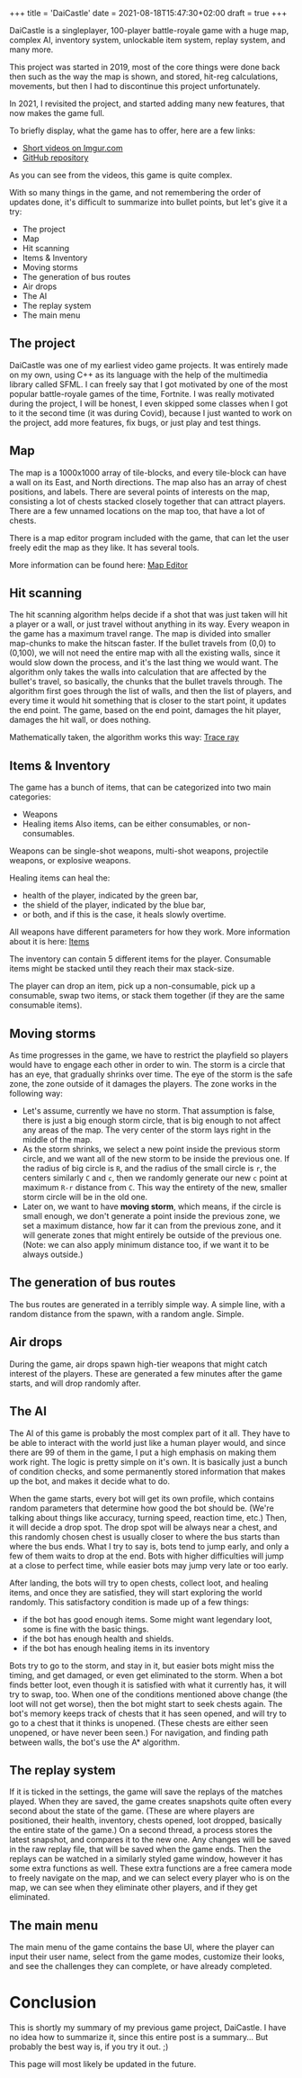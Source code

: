 +++
title = 'DaiCastle'
date = 2021-08-18T15:47:30+02:00
draft = true
+++


DaiCastle is a singleplayer, 100-player battle-royale game with a huge map, complex AI, inventory system, unlockable item system, replay system, and many more.

This project was started in 2019, most of the core things were done back then such as the way the map is shown, and stored, hit-reg calculations, movements, but then I had to discontinue this project unfortunately.

In 2021, I revisited the project, and started adding many new features, that now makes the game full. 

To briefly display, what the game has to offer, here are a few links:
- [Short videos on Imgur.com](https://imgur.com/a/ILUIHUQ)
- [GitHub repository](https://github.com/lillatoma/CPP-SFML-DaiCastle2D)

As you can see from the videos, this game is quite complex.

With so many things in the game, and not remembering the order of updates done, it's difficult to summarize into bullet points, but let's give it a try:
- The project
- Map
- Hit scanning
- Items & Inventory
- Moving storms
- The generation of bus routes
- Air drops
- The AI
- The replay system
- The main menu

## The project

DaiCastle was one of my earliest video game projects. It was entirely made on my own, using C++ as its language with the help of the multimedia library called SFML. I can freely say that I got motivated by one of the most popular battle-royale games of the time, Fortnite. I was really motivated during the project, I will be honest, I even skipped some classes when I got to it the second time (it was during Covid), because I just wanted to work on the project, add more features, fix bugs, or just play and test things. 

## Map
The map is a 1000x1000 array of tile-blocks, and every tile-block can have a wall on its East, and North directions. The map also has an array of chest positions, and labels. There are several points of interests on the map, consisting a lot of chests stacked closely together that can attract players. There are a few unnamed locations on the map too, that have a lot of chests.

There is a map editor program included with the game, that can let the user freely edit the map as they like. It has several tools.

More information can be found here: [Map Editor](https://github.com/lillatoma/CPP-SFML-DaiCastle2D/blob/main/doc/map-editor.md)

## Hit scanning
The hit scanning algorithm helps decide if a shot that was just taken will hit a player or a wall, or just travel without anything in its way. Every weapon in the game has a maximum travel range. The map is divided into smaller map-chunks to make the hitscan faster. If the bullet travels from (0,0) to (0,100), we will not need the entire map with all the existing walls, since it would slow down the process, and it's the last thing we would want. The algorithm only takes the walls into calculation that are affected by the bullet's travel, so basically, the chunks that the bullet travels through. The algorithm first goes through the list of walls, and then the list of players, and every time it would hit something that is closer to the start point, it updates the end point. The game, based on the end point, damages the hit player, damages the hit wall, or does nothing.

Mathematically taken, the algorithm works this way: [Trace ray](https://github.com/lillatoma/CPP-SFML-DaiCastle2D/blob/main/doc/gameplay-traceray.md)

## Items & Inventory

The game has a bunch of items, that can be categorized into two main categories:
- Weapons
- Healing items
Also items, can be either consumables, or non-consumables.

Weapons can be single-shot weapons, multi-shot weapons, projectile weapons, or explosive weapons.

Healing items can heal the: 
- health of the player, indicated by the green bar, 
- the shield of the player, indicated by the blue bar,
- or both, and if this is the case, it heals slowly overtime.

All weapons have different parameters for how they work. More information about it is here: [Items](https://github.com/lillatoma/CPP-SFML-DaiCastle2D/blob/main/doc/gameplay-items.md)

The inventory can contain 5 different items for the player. Consumable items might be stacked until they reach their max stack-size.

The player can drop an item, pick up a non-consumable, pick up a consumable, swap two items, or stack them together (if they are the same consumable items).

## Moving storms

As time progresses in the game, we have to restrict the playfield so players would have to engage each other in order to win. The storm is a circle that has an eye, that gradually shrinks over time. The eye of the storm is the safe zone, the zone outside of it damages the players. The zone works in the following way:
- Let's assume, currently we have no storm. That assumption is false, there is just a big enough storm circle, that is big enough to not affect any areas of the map. The very center of the storm lays right in the middle of the map.
- As the storm shrinks, we select a new point inside the previous storm circle, and we want all of the new storm to be inside the previous one. If the radius of big circle is `R`, and the radius of the small circle is `r`, the centers similarly `C` and `c`, then we randomly generate our new `c` point at maximum `R-r` distance from `C`. This way the entirety of the new, smaller storm circle will be in the old one.
- Later on, we want to have **moving storm**, which means, if the circle is small enough, we don't generate a point inside the previous zone, we set a maximum distance, how far it can from the previous zone, and it will generate zones that might entirely be outside of the previous one. (Note: we can also apply minimum distance too, if we want it to be always outside.) 

## The generation of bus routes

The bus routes are generated in a terribly simple way. A simple line, with a random distance from the spawn, with a random angle. Simple.

## Air drops

During the game, air drops spawn high-tier weapons that might catch interest of the players. These are generated a few minutes after the game starts, and will drop randomly after.

## The AI

The AI of this game is probably the most complex part of it all. They have to be able to interact with the world just like a human player would, and since there are 99 of them in the game, I put a high emphasis on making them work right. The logic is pretty simple on it's own. It is basically just a bunch of condition checks, and some permanently stored information that makes up the bot, and makes it decide what to do.

When the game starts, every bot will get its own profile, which contains random parameters that determine how good the bot should be. (We're talking about things like accuracy, turning speed, reaction time, etc.) Then, it will decide a drop spot. The drop spot will be always near a chest, and this randomly chosen chest is usually closer to where the bus starts than where the bus ends. What I try to say is, bots tend to jump early, and only a few of them waits to drop at the end. Bots with higher difficulties will jump at a close to perfect time, while easier bots may jump very late or too early.

After landing, the bots will try to open chests, collect loot, and healing items, and once they are satisfied, they will start exploring the world randomly. This satisfactory condition is made up of a few things:
- if the bot has good enough items. Some might want legendary loot, some is fine with the basic things.
- if the bot has enough health and shields.
- if the bot has enough healing items in its inventory

Bots try to go to the storm, and stay in it, but easier bots might miss the timing, and get damaged, or even get eliminated to the storm. When a bot finds better loot, even though it is satisfied with what it currently has, it will try to swap, too. When one of the conditions mentioned above change (the loot will not get worse), then the bot might start to seek chests again. The bot's memory keeps track of chests that it has seen opened, and will try to go to a chest that it thinks is unopened. (These chests are either seen unopened, or have never been seen.)
For navigation, and finding path between walls, the bot's use the A* algorithm.

## The replay system

If it is ticked in the settings, the game will save the replays of the matches played. When they are saved, the game creates snapshots quite often every second about the state of the game. (These are where players are positioned, their health, inventory, chests opened, loot dropped, basically the entire state of the game.) On a second thread, a process stores the latest snapshot, and compares it to the new one. Any changes will be saved in the raw replay file, that will be saved when the game ends. Then the replays can be watched in a similarly styled game window, however it has some extra functions as well. These extra functions are a free camera mode to freely navigate on the map, and we can select every player who is on the map, we can see when they eliminate other players, and if they get eliminated. 

## The main menu

The main menu of the game contains the base UI, where the player can input their user name, select from the game modes, customize their looks, and see the challenges they can complete, or have already completed.

# Conclusion

This is shortly my summary of my previous game project, DaiCastle. I have no idea how to summarize it, since this entire post is a summary... But probably the best way is, if you try it out. ;)

This page will most likely be updated in the future.


